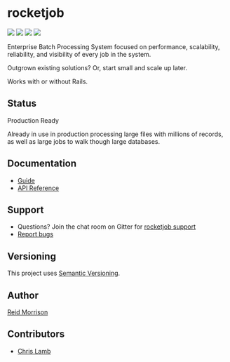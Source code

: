 # rocketjob
![](https://img.shields.io/gem/v/rocketjob.svg) ![](https://img.shields.io/travis/rocketjob/rocketjob.svg) ![](https://img.shields.io/gem/dt/rocketjob.svg) ![](https://img.shields.io/badge/status-production%20ready-blue.svg)

Enterprise Batch Processing System focused on performance, scalability, reliability, and visibility of every job in the system.

Outgrown existing solutions? Or, start small and scale up later.

Works with or without Rails.

## Status

Production Ready

Already in use in production processing large files with millions
of records, as well as large jobs to walk though large databases.

## Documentation

* [Guide](http://rocketjob.io/)
* [API Reference](http://www.rubydoc.info/gems/rocketjob/)

## Support

* Questions? Join the chat room on Gitter for [rocketjob support](https://gitter.im/rocketjob/support)
* [Report bugs](https://github.com/rocketjob/rocketjob/issues)

## Versioning

This project uses [Semantic Versioning](http://semver.org/).

## Author

[Reid Morrison](https://github.com/reidmorrison)

## Contributors

* [Chris Lamb](https://github.com/lambcr)
